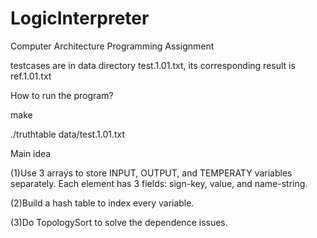 # LogicInterpreter
Computer Architecture Programming Assignment

testcases are in data directory
test.1.01.txt, its corresponding result is ref.1.01.txt


How to run the program?

make

./truthtable data/test.1.01.txt





Main idea

(1)Use 3 arrays to store INPUT, OUTPUT, and TEMPERATY variables separately. Each element has 3 fields: sign-key, value, and name-string.


(2)Build a hash table to index every variable.


(3)Do TopologySort to solve the dependence issues.

